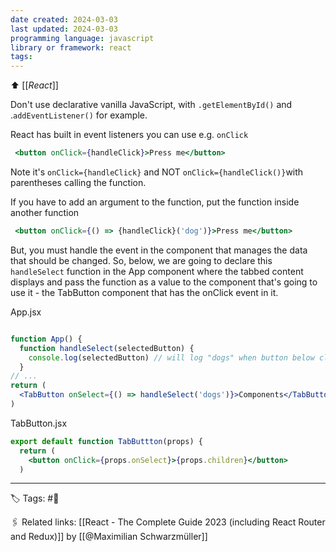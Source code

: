 ```yaml
---
date created: 2024-03-03
last updated: 2024-03-03
programming language: javascript
library or framework: react
tags:
---
```

⬆ [[_React_]]

Don't use declarative vanilla JavaScript, with `.getElementById()` and .`addEventListener()` for example.

React has built in event listeners you can use e.g. `onClick`
``` jsx
 <button onClick={handleClick}>Press me</button>
```
Note it's `onClick={handleClick}` and NOT `onClick={handleClick()}`with parentheses calling the function.

If you have to add an argument to the function, put the function inside another function
``` jsx
 <button onClick={() => {handleClick}('dog')}>Press me</button>
```

But, you must handle the event in the component that manages the data that should be changed. So, below, we are going to declare this `handleSelect` function in the App component where the tabbed content displays and pass the function as a value to the component that's going to use it - the TabButton component that has the onClick event in it.

App.jsx
```jsx

function App() {
  function handleSelect(selectedButton) {
    console.log(selectedButton) // will log "dogs" when button below clicked
  }
// ...
return (
  <TabButton onSelect={() => handleSelect('dogs')}>Components</TabButton>
)
```
TabButton.jsx
``` jsx
export default function TabButtton(props) {
  return (
    <button onClick={props.onSelect}>{props.children}</button>
  )
  ```

---
🏷 Tags: #🌱

🖇 Related links:
[[React - The Complete Guide 2023 (including React Router and Redux)]]
by [[@Maximilian Schwarzmüller]]